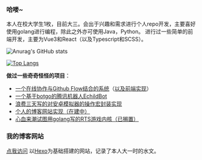 ### 哈喽~

本人在校大学生1枚，目前大三。会出于兴趣和需求进行个人repo开发，主要喜好使用golang进行编程，除此之外亦可使用Java，Python。
进行过一些简单的前端开发，主要为Vue3和React（以及Typescript和SCSS）。

![Anurag's GitHub stats](https://github-readme-stats.vercel.app/api?username=ElectRICdll&show_icons=true&title_color=0f285a&text_color=061229&icon_color=588b04&border_color=ffffff40&locale=cn)

[![Top Langs](https://github-readme-stats.vercel.app/api/top-langs/?username=ElectRICdll&layout=donut&title_color=0f285a&text_color=061229&icon_color=588b04&border_color=ffffff40&locale=cn)](https://github.com/anuraghazra/github-readme-stats)


**做过一些奇奇怪怪的项目**：
* [一个在线协作与Github Flow结合的系统](https://github.com/ElectRICdll/Campfire)（[以及前端实现](https://github.com/wryte123/camp-v3)）
* [一个基于botgo的腾讯机器人EchildBot](https://github.com/ElectRICdll/EchildBot)
* [浪费三天写的对安卓模拟器的操作宏封装实现](https://github.com/ElectRICdll/MoonluxMarco)
* [个人的博客网站实现（在建中）](https://github.com/ElectRICdll/elz-blog)
* [心血来潮试图用golang写的RTS游戏内核（已搁置）](https://github.com/ElectRICdll/KONN)

### 我的博客网站
[点我访问](https://elzchannel.online)
以[Hexo](https://github.com/hexojs/hexo)为基础搭建的网站，记录了本人大一时的水文。

